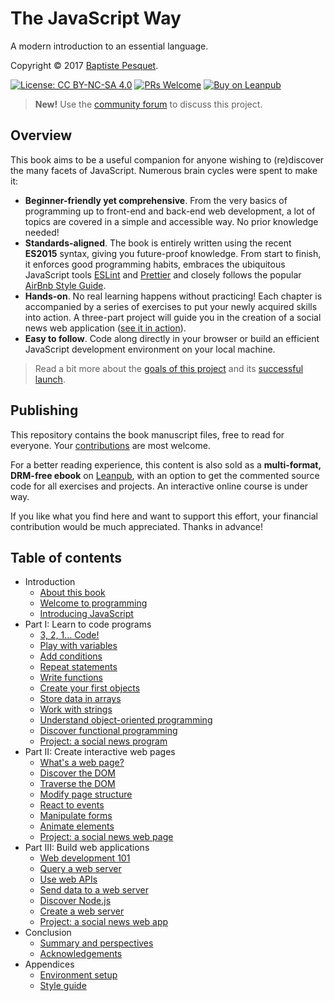# The JavaScript Way

A modern introduction to an essential language.

Copyright © 2017 [Baptiste Pesquet](http://bpesquet.com).

[![License: CC BY-NC-SA 4.0](https://img.shields.io/badge/License-CC%20BY--NC--SA%204.0-blue.svg)](LICENSE)
[![PRs Welcome](https://img.shields.io/badge/PRs-welcome-brightgreen.svg)](CONTRIBUTING.md)
[![Buy on Leanpub](https://img.shields.io/badge/Buy-Leanpub-yellow.svg)](https://leanpub.com/thejsway)

> **New!** Use the [community forum](http://forum.thejsway.com) to discuss this project.

## Overview

This book aims to be a useful companion for anyone wishing to (re)discover the many facets of JavaScript. Numerous brain cycles were spent to make it:

* **Beginner-friendly yet comprehensive**. From the very basics of programming up to front-end and back-end web development, a lot of topics are covered in a simple and accessible way. No prior knowledge needed!
* **Standards-aligned**. The book is entirely written using the recent **ES2015** syntax, giving you future-proof knowledge. From start to finish, it enforces good programming habits, embraces the ubiquitous JavaScript tools [ESLint](http://eslint.org) and [Prettier](https://github.com/prettier/prettier) and closely follows the popular [AirBnb Style Guide](https://github.com/airbnb/javascript).
* **Hands-on**. No real learning happens without practicing! Each chapter is accompanied by a series of exercises to put your newly acquired skills into action. A three-part project will guide you in the creation of a social news web application ([see it in action](https://thejsway-publink.herokuapp.com)).
* **Easy to follow**. Code along directly in your browser or build an efficient JavaScript development environment on your local machine.

> Read a bit more about the [goals of this project](https://medium.com/@bpesquet/walk-this-javascript-way-e9c45ab5b696#.fmmywlb2e) and its [successful launch](https://medium.freecodecamp.org/taking-off-the-successful-launch-of-an-open-source-book-7553a2262898).

## Publishing

This repository contains the book manuscript files, free to read for everyone. Your [contributions](CONTRIBUTING.md) are most welcome.

For a better reading experience, this content is also sold as a **multi-format, DRM-free ebook** on [Leanpub](https://leanpub.com/thejsway), with an option to get the commented source code for all exercises and projects. An interactive online course is under way.

If you like what you find here and want to support this effort, your financial contribution would be much appreciated. Thanks in advance!

## Table of contents

* Introduction
  * [About this book](manuscript/intro01.md)
  * [Welcome to programming](manuscript/intro02.md)
  * [Introducing JavaScript](manuscript/intro03.md)
* Part I: Learn to code programs
  * [3, 2, 1... Code!](manuscript/chapter01.md)
  * [Play with variables](manuscript/chapter02.md)
  * [Add conditions](manuscript/chapter03.md)
  * [Repeat statements](manuscript/chapter04.md)
  * [Write functions](manuscript/chapter05.md)
  * [Create your first objects](manuscript/chapter06.md)
  * [Store data in arrays](manuscript/chapter07.md)
  * [Work with strings](manuscript/chapter08.md)
  * [Understand object-oriented programming](manuscript/chapter09.md)
  * [Discover functional programming](manuscript/chapter10.md)
  * [Project: a social news program](manuscript/chapter11.md)
* Part II: Create interactive web pages
  * [What's a web page?](manuscript/chapter12.md)
  * [Discover the DOM](manuscript/chapter13.md)
  * [Traverse the DOM](manuscript/chapter14.md)
  * [Modify page structure](manuscript/chapter15.md)
  * [React to events](manuscript/chapter16.md)
  * [Manipulate forms](manuscript/chapter17.md)
  * [Animate elements](manuscript/chapter18.md)
  * [Project: a social news web page](manuscript/chapter19.md)
* Part III: Build web applications
  * [Web development 101](manuscript/chapter20.md)
  * [Query a web server](manuscript/chapter21.md)
  * [Use web APIs](manuscript/chapter22.md)
  * [Send data to a web server](manuscript/chapter23.md)
  * [Discover Node.js](manuscript/chapter24.md)
  * [Create a web server](manuscript/chapter25.md)
  * [Project: a social news web app](manuscript/chapter26.md)
* Conclusion
  * [Summary and perspectives](manuscript/concl01.md)
  * [Acknowledgements](manuscript/concl02.md)
* Appendices
  * [Environment setup](manuscript/appendix01.md)
  * [Style guide](manuscript/appendix02.md)

